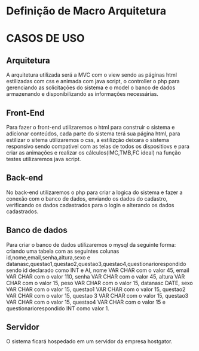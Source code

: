 # Definição de Macro Arquitetura

# CASOS DE USO




## Arquitetura
A arquitetura utilizada será a MVC com o view sendo as páginas html estilizadas com css e animada com java script, o controller o php para gerenciando as solicitações do sistema e o model o banco de dados armazenando e disponibilizando as informações necessárias.

## Front-End
Para fazer o front-end utilizaremos o html para construir o sistema e adicionar conteúdos, cada parte do sistema terá sua página html, para estilizar o sitema utilizaremos o css, a estilizção deixara o sistema responsivo sendo compativel com as telas de todos os dispositiovs e para criar as animações e realizar os cálculos(IMC,TMB,FC ideal) na função testes utilizaremos java script.   

## Back-end
No back-end utilizaremos o php para criar a logica do sistema e fazer a conexão com o banco de dados, enviando os dados do cadastro, verificando os dados cadastrados para o login e alterando os dados cadastrados.

## Banco de dados
Para criar o banco de dados utilizaremos o mysql da seguinte forma: criando uma tabela com as seguintes colunas id,nome,email,senha,altura,sexo e datanasc,questao1,questao2,questao3,questao4,questionariorespondido sendo id declarado como INT e AI, nome VAR CHAR com o valor 45, email VAR CHAR com o valor 110, senha VAR CHAR com o valor 45, altura VAR CHAR com o valor 15, peso VAR CHAR com o valor 15, datanasc DATE, sexo VAR CHAR com o valor 15, questao1 VAR CHAR com o valor 15, questao2 VAR CHAR com o valor 15, questao 3 VAR CHAR com o valor 15, questao3 VAR CHAR com o valor 15, questao4 VAR CHAR com o valor 15 e questionariorespondido INT como valor 1.

## Servidor
O sistema ficará hospedado em um servidor da empresa hostgator.
